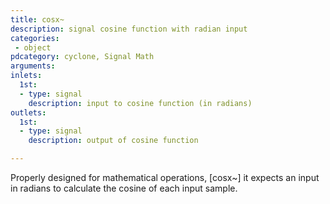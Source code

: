 ```yaml
---
title: cosx~
description: signal cosine function with radian input
categories:
 - object
pdcategory: cyclone, Signal Math
arguments:
inlets:
  1st:
  - type: signal
    description: input to cosine function (in radians)
outlets:
  1st:
  - type: signal
    description: output of cosine function

---
```


Properly designed for mathematical operations, [cosx~] it expects an input in radians to calculate the cosine of each input sample.

